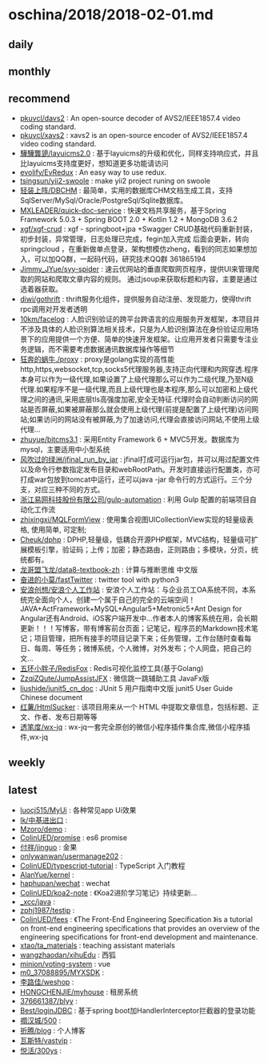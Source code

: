 # oschina/2018/2018-02-01.md



## daily



## monthly



## recommend

- [pkuvcl/davs2](http://git.oschina.net/pkuvcl/davs2) : An open-source decoder of AVS2/IEEE1857.4 video coding standard.
- [pkuvcl/xavs2](http://git.oschina.net/pkuvcl/xavs2) : xavs2 is an open-source encoder of AVS2/IEEE1857.4 video coding standard.
- [驊驊龔頾/layuicms2.0](http://git.oschina.net/layuicms/layuicms2.0) : 基于layuicms的升级和优化，同样支持响应式，并且比layuicms支持度更好，想知道更多功能请访问
- [evolify/EvRedux](http://git.oschina.net/evolify/EvRedux) : An easy way to use redux.
- [tsingsun/yii2-swoole](http://git.oschina.net/tsingsun/yii2-swoole) : make yii2 project runing on swoole
- [轻装上阵/DBCHM](http://git.oschina.net/lztkdr/DBCHM) : 最简单，实用的数据库CHM文档生成工具，支持SqlServer/MySql/Oracle/PostgreSql/Sqlite数据库。
- [MXLEADER/quick-doc-service](http://git.oschina.net/mxleader/quick-doc-service) : 快速文档共享服务，基于Spring Framework 5.0.3 + Spring BOOT 2.0 + Kotlin 1.2 + MongoDB 3.6.2
- [xgf/xgf-crud](http://git.oschina.net/gf-8/xgf-crud) : xgf - springboot+jpa +Swagger CRUD基础代码重新封装，初步封装，异常管理，日志处理已完成，fegin加入完成 后面会更新，转向springcloud ，在重新做单点登录，架构想模仿zheng，看到的同志如果想加入，可以加QQ群，一起码代码，研究技术QQ群 361865194
- [Jimmy_JYue/syy-spider](http://git.oschina.net/yuejing/suyunyou-spider) : 速云优网站的垂直爬取网页程序，提供UI来管理爬取的网站和爬取文章内容的规则。 通过jsoup来获取标题和内容，主要是通过选着器获取。
- [diwi/gothrift](http://git.oschina.net/diwi/gothrift) : thrift服务化组件，提供服务自动注册、发现能力，使得thrift rpc调用对开发者透明
- [10km/facelog](http://git.oschina.net/l0km/facelog) : 人脸识别验证的跨平台跨语言的应用服务开发框架，本项目并不涉及具体的人脸识别算法相关技术，只是为人脸识别算法在身份验证应用场景下的应用提供一个方便、简单的快速开发框架。让应用开发者只需要专注业务逻辑，而不需要考虑数据通讯数据库操作等细节
- [狂奔的蜗牛./proxy](http://git.oschina.net/snail/proxy) : proxy是golang实现的高性能http,https,websocket,tcp,socks5代理服务器,支持正向代理和内网穿透.程序本身可以作为一级代理,如果设置了上级代理那么可以作为二级代理,乃至N级代理.如果程序不是一级代理,而且上级代理也是本程序,那么可以加密和上级代理之间的通讯,采用底层tls高强度加密,安全无特征.代理时会自动判断访问的网站是否屏蔽,如果被屏蔽那么就会使用上级代理(前提是配置了上级代理)访问网站;如果访问的网站没有被屏蔽,为了加速访问,代理会直接访问网站,不使用上级代理...
- [zhuyue/bitcms3.1](http://git.oschina.net/bitcms/bitcms3.1) : 采用Entity Framework 6 + MVC5开发。数据库为mysql，主要适用中小型系统
- [风吹过的绿洲/jfinal_run_by_jar](http://git.oschina.net/jay_jiang/jfinal_run_by_jar) : jfinal打成可运行jar包，并可以用过配置文件以及命令行参数指定发布目录和webRootPath。开发时直接运行配置类，亦可打成war包放到tomcat中运行，还可以java -jar 命令行的方式运行。三个分支，对应三种不同的方式。
- [浙江易网科技股份有限公司/gulp-automation](http://git.oschina.net/eoner/gulp-automation) : 利用 Gulp 配置的前端项目自动化工作流
- [zhixingxi/MQLFormView](http://git.oschina.net/mengqingling/MQLFormView) : 使用集合视图UICollectionView实现的轻量级表格, 使用简单, 可定制;
- [Cheuk/dphp](http://git.oschina.net/mutou_zone/dphp) : DPHP,轻量级，低耦合开源PHP框架，MVC结构，轻量级可扩展模板引擎，验证码；上传；加密；静态路由，正则路由；多模块，分页，统统都有。
- [龙哥盟飞龙/data8-textbook-zh](http://git.oschina.net/wizardforcel/data8-textbook-zh) : 计算与推断思维 中文版
- [奋进的小莫/fastTwitter](http://git.oschina.net/hupeng_admin/fastTwitter) : twitter tool with python3
- [安浪创想/安浪个人工作站](http://git.oschina.net/jiankian/AnnZone) : 安浪个人工作站：与企业员工OA系统不同，本系统完全面向个人，创建一个属于自己的完全的云端空间！JAVA+ActFramework+MySQL+Angular5+Metronic5+Ant Design for Angular还有Android、iOS客户端开发中...作者本人的博客系统在用，会长期更新！！！写博客，带有博客前台页面；记笔记，程序员的Markdown技术笔记；项目管理，把所有接手的项目记录下来；任务管理，工作台随时查看每日、每周、等任务；微博系统，个人微博，对外发布；个人网盘，把自己的文...
- [五环小胖子/RedisFox](http://git.oschina.net/zer0131/RedisFox) : Redis可视化监控工具(基于Golang)
- [ZzqiZQute/JumpAssistJFX](http://git.oschina.net/zhaoziqiu1995/JumpAssistJFX) : 微信跳一跳辅助工具 JavaFx版
- [liushide/junit5_cn_doc](http://git.oschina.net/liushide/junit5_cn_doc) : JUnit 5 用户指南中文版 junit5 User Guide Chinese document
- [红薯/HtmlSucker](http://git.oschina.net/ld/HtmlSucker) : 该项目用来从一个 HTML 中提取文章信息，包括标题、正文、作者、发布日期等等
- [透笔度/wx-jq](http://git.oschina.net/dgx/wx-jq) : wx-jq一套完全原创的微信小程序插件集合库,微信小程序插件,wx-jq


## weekly



## latest

- [luocj515/MyUi](http://git.oschina.net/luocj515/MyUi) : 各种常见app Ui效果
- [lk/中基进出口](http://git.oschina.net/l_ke/ZhongJiJinChuKou) : 
- [Mzoro/demo](http://git.oschina.net/Mzoro/demo) : 
- [ColinUED/promise](http://git.oschina.net/SOHONET/promise) : es6 promise
- [付祥/jinguo](http://git.oschina.net/12940/jinguo) : 金果
- [onlywanwan/usermanage202](http://git.oschina.net/onlywanwan/usermanage202) : 
- [ColinUED/typescript-tutorial](http://git.oschina.net/SOHONET/typescript-tutorial) : TypeScript 入门教程
- [AlanYue/kernel](http://git.oschina.net/alanYue/kernel) : 
- [haphupan/wechat](http://git.oschina.net/haphupan/wechat) : wechat
- [ColinUED/koa2-note](http://git.oschina.net/SOHONET/koa2-note) : 《Koa2进阶学习笔记》持续更新...
- [_xcc/java](http://git.oschina.net/xcc_zs/java) : 
- [zphj1987/testip](http://git.oschina.net/zphj1987/testip) : 
- [ColinUED/fees](http://git.oschina.net/SOHONET/fees) : 《The Front-End Engineering Specification 》is a tutorial on front-end engineering specifications that provides an overview of the engineering specifications for front-end development and maintenance.
- [xtao/ta_materials](http://git.oschina.net/vertextao/ta_materials) : teaching assistant materials
- [wangzhaodan/xihuEdu](http://git.oschina.net/wangzhaodan/xihuEdu) : 西狐
- [minion/voting-system](http://git.oschina.net/zjlian/voting-system) : vue
- [m0_37088895/MYXSDK](http://git.oschina.net/romanHZ/MYXSDK) : 
- [李路佳/weshop](http://git.oschina.net/aiyamakakade/weshop) : 
- [HONGCHENJIE/myhouse](http://git.oschina.net/HONGCHENJIE/myhouse) : 租房系统
- [376661387/blyy](http://git.oschina.net/zxc432wq376661387/blyy) : 
- [Best/loginJDBC](http://git.oschina.net/mumuhe/loginJDBC) : 基于spring boot加HandlerInterceptor拦截器的登录功能
- [禤汉城/500](http://git.oschina.net/xuanhancheng/500) : 
- [折腾/blog](http://git.oschina.net/liujiaolong198/blog) : 个人博客
- [瓦斯特/vastvip](http://git.oschina.net/vastvip/vastvip) : 
- [悦活/300ys](http://git.oschina.net/yuehuo/300ys) : 